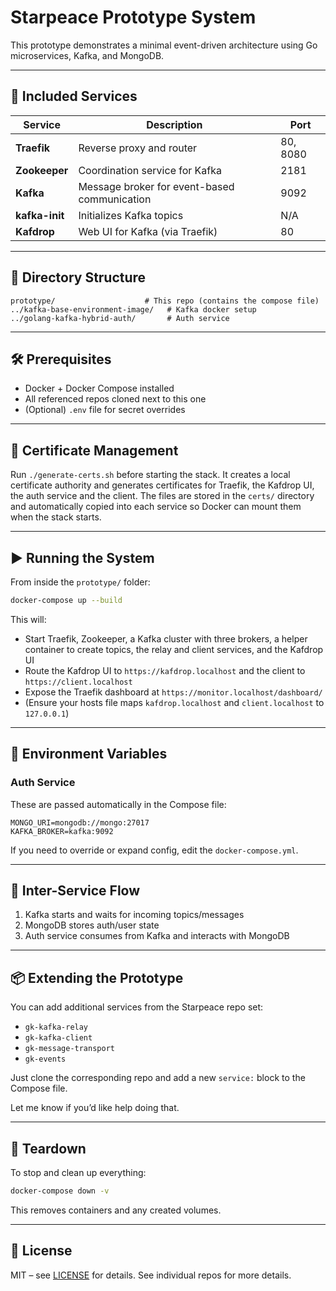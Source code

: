 
# Starpeace Prototype System

This prototype demonstrates a minimal event-driven architecture using Go microservices, Kafka, and MongoDB.

---

## 🚀 Included Services

| Service       | Description                                  | Port |
|---------------|----------------------------------------------|------|
| **Traefik**   | Reverse proxy and router                     | 80, 8080 |
| **Zookeeper** | Coordination service for Kafka               | 2181 |
| **Kafka**     | Message broker for event-based communication | 9092 |
| **kafka-init**| Initializes Kafka topics                      | N/A |
| **Kafdrop**   | Web UI for Kafka (via Traefik)               | 80 |

---

## 🧱 Directory Structure

```
prototype/                    # This repo (contains the compose file)
../kafka-base-environment-image/   # Kafka docker setup
../golang-kafka-hybrid-auth/       # Auth service
```

---

## 🛠 Prerequisites

- Docker + Docker Compose installed
- All referenced repos cloned next to this one
- (Optional) `.env` file for secret overrides

---

## 🔐 Certificate Management

Run `./generate-certs.sh` before starting the stack. It creates a local
certificate authority and generates certificates for Traefik, the
Kafdrop UI, the auth service and the client. The files are stored in the
`certs/` directory and automatically copied into each service so Docker
can mount them when the stack starts.

---

## ▶️ Running the System

From inside the `prototype/` folder:

```bash
docker-compose up --build
```

This will:
- Start Traefik, Zookeeper, a Kafka cluster with three brokers, a helper container to create topics, the relay and client services, and the Kafdrop UI
- Route the Kafdrop UI to `https://kafdrop.localhost` and the client to `https://client.localhost`
- Expose the Traefik dashboard at `https://monitor.localhost/dashboard/`
- (Ensure your hosts file maps `kafdrop.localhost` and `client.localhost` to `127.0.0.1`)

---

## 🔌 Environment Variables

### Auth Service
These are passed automatically in the Compose file:

```env
MONGO_URI=mongodb://mongo:27017
KAFKA_BROKER=kafka:9092
```

If you need to override or expand config, edit the `docker-compose.yml`.

---

## 🔄 Inter-Service Flow

1. Kafka starts and waits for incoming topics/messages
2. MongoDB stores auth/user state
3. Auth service consumes from Kafka and interacts with MongoDB

---

## 📦 Extending the Prototype

You can add additional services from the Starpeace repo set:

- `gk-kafka-relay`
- `gk-kafka-client`
- `gk-message-transport`
- `gk-events`

Just clone the corresponding repo and add a new `service:` block to the Compose file.

Let me know if you’d like help doing that.

---

## 🧹 Teardown

To stop and clean up everything:

```bash
docker-compose down -v
```

This removes containers and any created volumes.

---

## 📄 License

MIT – see [LICENSE](LICENSE.md) for details. See individual repos for more details.
